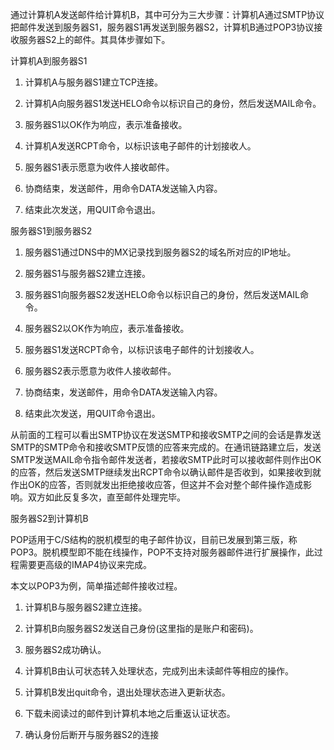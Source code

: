 通过计算机A发送邮件给计算机B，其中可分为三大步骤：计算机A通过SMTP协议把邮件发送到服务器S1，服务器S1再发送到服务器S2，计算机B通过POP3协议接收服务器S2上的邮件。其具体步骤如下。


计算机A到服务器S1

1) 计算机A与服务器S1建立TCP连接。

2) 计算机A向服务器S1发送HELO命令以标识自己的身份，然后发送MAIL命令。

3) 服务器S1以OK作为响应，表示准备接收。

4) 计算机A发送RCPT命令，以标识该电子邮件的计划接收人。

5) 服务器S1表示愿意为收件人接收邮件。

6) 协商结束，发送邮件，用命令DATA发送输入内容。

7) 结束此次发送，用QUIT命令退出。


服务器S1到服务器S2

1) 服务器S1通过DNS中的MX记录找到服务器S2的域名所对应的IP地址。

2) 服务器S1与服务器S2建立连接。

3) 服务器S1向服务器S2发送HELO命令以标识自己的身份，然后发送MAIL命令。

4) 服务器S2以OK作为响应，表示准备接收。

5) 服务器S1发送RCPT命令，以标识该电子邮件的计划接收人。

6) 服务器S2表示愿意为收件人接收邮件。

7) 协商结束，发送邮件，用命令DATA发送输入内容。

8) 结束此次发送，用QUIT命令退出。


从前面的工程可以看出SMTP协议在发送SMTP和接收SMTP之间的会话是靠发送SMTP的SMTP命令和接收SMTP反馈的应答来完成的。在通讯链路建立后，发送SMTP发送MAIL命令指令邮件发送者，若接收SMTP此时可以接收邮件则作出OK的应答，然后发送SMTP继续发出RCPT命令以确认邮件是否收到，如果接收到就作出OK的应答，否则就发出拒绝接收应答，但这并不会对整个邮件操作造成影响。双方如此反复多次，直至邮件处理完毕。


服务器S2到计算机B

POP适用于C/S结构的脱机模型的电子邮件协议，目前已发展到第三版，称POP3。脱机模型即不能在线操作，POP不支持对服务器邮件进行扩展操作，此过程需要更高级的IMAP4协议来完成。

本文以POP3为例，简单描述邮件接收过程。

1) 计算机B与服务器S2建立连接。

2) 计算机B向服务器S2发送自己身份(这里指的是账户和密码)。

3) 服务器S2成功确认。

4) 计算机B由认可状态转入处理状态，完成列出未读邮件等相应的操作。

5) 计算机B发出quit命令，退出处理状态进入更新状态。

6) 下载未阅读过的邮件到计算机本地之后重返认证状态。

7) 确认身份后断开与服务器S2的连接
